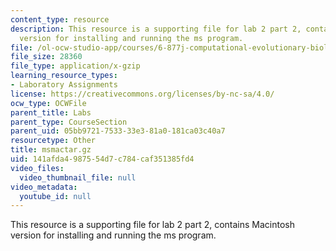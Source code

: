 ```yaml
---
content_type: resource
description: This resource is a supporting file for lab 2 part 2, contains Macintosh
  version for installing and running the ms program.
file: /ol-ocw-studio-app/courses/6-877j-computational-evolutionary-biology-fall-2005/141afda4987554d7c784caf351385fd4_msmactar.gz
file_size: 28360
file_type: application/x-gzip
learning_resource_types:
- Laboratory Assignments
license: https://creativecommons.org/licenses/by-nc-sa/4.0/
ocw_type: OCWFile
parent_title: Labs
parent_type: CourseSection
parent_uid: 05bb9721-7533-33e3-81a0-181ca03c40a7
resourcetype: Other
title: msmactar.gz
uid: 141afda4-9875-54d7-c784-caf351385fd4
video_files:
  video_thumbnail_file: null
video_metadata:
  youtube_id: null
---
```

This resource is a supporting file for lab 2 part 2, contains Macintosh version for installing and running the ms program.